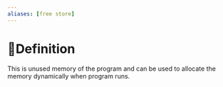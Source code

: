 ```yaml
---
aliases: [free store]
---
```

# 📝Definition
This is unused memory of the program and can be used to allocate the memory dynamically when program runs.